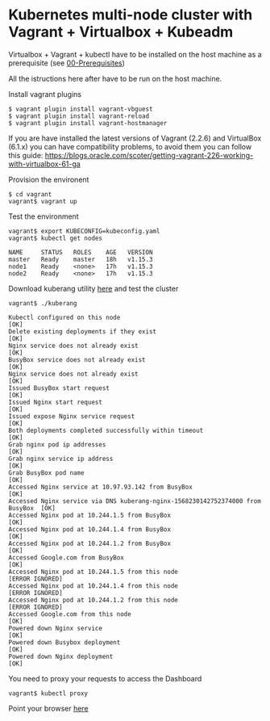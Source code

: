 # Kubernetes multi-node cluster with Vagrant + Virtualbox + Kubeadm

Virtualbox + Vagrant + kubectl have to be installed on the host machine as a prerequisite (see [00-Prerequisites](../00-Prerequisites/README.md))

All the istructions here after have to be run on the host machine.

Install vagrant plugins
```console
$ vagrant plugin install vagrant-vbguest
$ vagrant plugin install vagrant-reload
$ vagrant plugin install vagrant-hostmanager
```
If you are have installed the latest versions of Vagrant (2.2.6) and VirtualBox (6.1.x) you can have compatibility problems, to avoid them you can follow this guide: 
https://blogs.oracle.com/scoter/getting-vagrant-226-working-with-virtualbox-61-ga

Provision the environent

```console
$ cd vagrant
vagrant$ vagrant up
```

Test the environment

```console
vagrant$ export KUBECONFIG=kubeconfig.yaml
vagrant$ kubectl get nodes

NAME     STATUS   ROLES    AGE   VERSION
master   Ready    master   18h   v1.15.3
node1    Ready    <none>   17h   v1.15.3
node2    Ready    <none>   17h   v1.15.3
```

Download kuberang utility [here](https://github.com/apprenda/kuberang/releases) and test the cluster

```console
vagrant$ ./kuberang

Kubectl configured on this node                                                 [OK]
Delete existing deployments if they exist                                       [OK]
Nginx service does not already exist                                            [OK]
BusyBox service does not already exist                                          [OK]
Nginx service does not already exist                                            [OK]
Issued BusyBox start request                                                    [OK]
Issued Nginx start request                                                      [OK]
Issued expose Nginx service request                                             [OK]
Both deployments completed successfully within timeout                          [OK]
Grab nginx pod ip addresses                                                     [OK]
Grab nginx service ip address                                                   [OK]
Grab BusyBox pod name                                                           [OK]
Accessed Nginx service at 10.97.93.142 from BusyBox                             [OK]
Accessed Nginx service via DNS kuberang-nginx-1568230142752374000 from BusyBox  [OK]
Accessed Nginx pod at 10.244.1.5 from BusyBox                                   [OK]
Accessed Nginx pod at 10.244.1.4 from BusyBox                                   [OK]
Accessed Nginx pod at 10.244.1.2 from BusyBox                                   [OK]
Accessed Google.com from BusyBox                                                [OK]
Accessed Nginx pod at 10.244.1.5 from this node                                 [ERROR IGNORED]
Accessed Nginx pod at 10.244.1.4 from this node                                 [ERROR IGNORED]
Accessed Nginx pod at 10.244.1.2 from this node                                 [ERROR IGNORED]
Accessed Google.com from this node                                              [OK]
Powered down Nginx service                                                      [OK]
Powered down Busybox deployment                                                 [OK]
Powered down Nginx deployment                                                   [OK]
```


You need to proxy your requests to access the Dashboard

```console
vagrant$ kubectl proxy
```

Point your browser [here](http://localhost:8001/api/v1/namespaces/kubernetes-dashboard/services/https:kubernetes-dashboard:/proxy/.)
